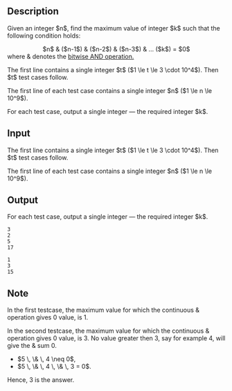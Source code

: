 ## Description

<div><p>Given an integer $n$, find the maximum value of integer $k$ such that the following condition holds: </p><center> $n$ &amp; ($n-1$) &amp; ($n-2$) &amp; ($n-3$) &amp; ... ($k$) = $0$ </center> where &amp; denotes the <a href="https://en.wikipedia.org/wiki/Bitwise_operation#AND">bitwise AND operation.</a></div><div class="input-specification"><p>The first line contains a single integer $t$ ($1 \le t \le 3 \cdot 10^4$). Then $t$ test cases follow.</p><p>The first line of each test case contains a single integer $n$ ($1 \le n \le 10^9$).</p></div><div class="output-specification"><p>For each test case, output a single integer — the required integer $k$.</p></div>

## Input

<p>The first line contains a single integer $t$ ($1 \le t \le 3 \cdot 10^4$). Then $t$ test cases follow.</p><p>The first line of each test case contains a single integer $n$ ($1 \le n \le 10^9$).</p>

## Output

<p>For each test case, output a single integer — the required integer $k$.</p>





```input1
3
2
5
17
```




```output1
1
3
15
```



## Note

<p>In the first testcase, the maximum value for which the continuous &amp; operation gives 0 value, is 1.</p><p>In the second testcase, the maximum value for which the continuous &amp; operation gives 0 value, is 3. No value greater then 3, say for example 4, will give the &amp; sum 0. </p><ul> <li> $5 \, \&amp; \, 4 \neq 0$, </li><li> $5 \, \&amp; \, 4 \, \&amp; \, 3 = 0$. </li></ul><p>Hence, 3 is the answer.</p>
